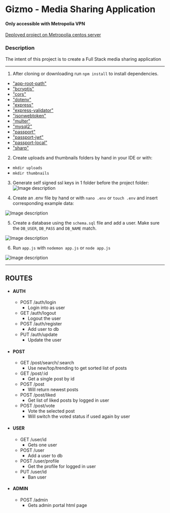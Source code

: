 # Gizmo - Media Sharing Application

#### Only accessible with Metropolia VPN
[Deployed project on Metropolia centos server](https://10.114.34.120/app/index.html)
### Description
The intent of this project is to create a Full Stack media sharing application

---

1. After cloning or downloading run `npm install` to install dependencies.
* ["app-root-path"](https://www.npmjs.com/package/app-root-path)
* ["bcryptjs"](https://www.npmjs.com/package/bcryptjs)
* ["cors"](https://www.npmjs.com/package/cors)
* ["dotenv"](https://www.npmjs.com/package/dotenv)
* ["express"](https://www.npmjs.com/package/express)
* ["express-validator"](https://www.npmjs.com/package/express-validator)
* ["jsonwebtoken"](https://www.npmjs.com/package/jsonwebtoken)
* ["multer"](https://www.npmjs.com/package/multer)
* ["mysql2"](https://www.npmjs.com/package/mysql2)
* ["passport"](https://www.npmjs.com/package/passport)
* ["passport-jwt"](https://www.npmjs.com/package/passport-jwt)
* ["passport-local"](https://www.npmjs.com/package/passport-local)
* ["sharp"](https://www.npmjs.com/package/sharp)

2. Create uploads and thumbnails folders by hand in your IDE or with:
* `mkdir uploads`
* `mkdir thumbnails`

3. Generate self signed ssl keys in 1 folder before the project folder:
![Image description](https://github.com/Nikojoel/Gizmo/blob/dev/docs/ssl.PNG)

4. Create an .env file by hand or with `nano .env` or `touch .env` and insert corresponding example data:

![Image description](https://github.com/Nikojoel/Gizmo/blob/dev/docs/dotenv.PNG)

5. Create a database using the `schema.sql` file and add a user. Make sure the `DB_USER`, `DB_PASS` and `DB_NAME` match.

![Image description](https://github.com/Nikojoel/Gizmo/blob/dev/docs/db.png)

6. Run `app.js` with `nodemon app.js` or `node app.js`

![Image description](https://github.com/Nikojoel/Gizmo/blob/dev/docs/nodemon.png)

---
## ROUTES

- #### AUTH
  - POST /auth/login
    - Login into as user
  - GET /auth/logout
    - Logout the user
  - POST /auth/register
    - Add user to db
  - PUT /auth/update
    - Update the user
  
- #### POST
  - GET /post/search/:search  
    - Use new/top/trending to get sorted list of posts
  - GET /post/:id
    - Get a single post by id
  - POST /post
    - Will return newest posts
  - POST /post/liked
    - Get list of liked posts by logged in user
  - POST /post/vote
    - Vote the selected post
    - Will switch the voted status if used again by user
    
- #### USER
  
  - GET /user/id
    - Gets one user
  - POST /user
    - Add a user to db
  - POST /user/profile
    - Get the profile for logged in user
  - PUT /user/id
    - Ban user
- #### ADMIN
  - POST /admin
    - Gets admin portal html page
  
